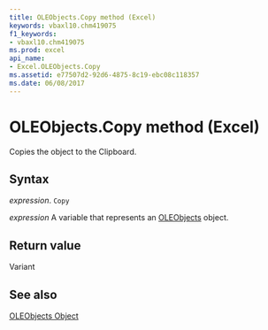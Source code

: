 ```yaml
---
title: OLEObjects.Copy method (Excel)
keywords: vbaxl10.chm419075
f1_keywords:
- vbaxl10.chm419075
ms.prod: excel
api_name:
- Excel.OLEObjects.Copy
ms.assetid: e77507d2-92d6-4875-8c19-ebc08c118357
ms.date: 06/08/2017
---
```



# OLEObjects.Copy method (Excel)

Copies the object to the Clipboard.


## Syntax

_expression_. `Copy`

_expression_ A variable that represents an [OLEObjects](Excel.OLEObjects.md) object.


## Return value

Variant


## See also


[OLEObjects Object](Excel.OLEObjects.md)

